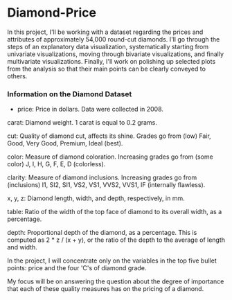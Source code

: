 # Diamond-Price

In this project, I'll be working with a dataset regarding the prices and attributes of approximately 54,000 round-cut diamonds. I'll go through the steps of an explanatory data visualization, systematically starting from univariate visualizations, moving through bivariate visualizations, and finally multivariate visualizations. Finally, I'll work on polishing up selected plots from the analysis so that their main points can be clearly conveyed to others.

### Information on the Diamond Dataset

- price: Price in dollars. Data were collected in 2008.

carat: Diamond weight. 1 carat is equal to 0.2 grams.

cut: Quality of diamond cut, affects its shine. Grades go from (low) Fair, Good, Very Good, Premium, Ideal (best).

color: Measure of diamond coloration. Increasing grades go from (some color) J, I, H, G, F, E, D (colorless).

clarity: Measure of diamond inclusions. Increasing grades go from (inclusions) I1, SI2, SI1, VS2, VS1, VVS2, VVS1, IF (internally flawless).

x, y, z: Diamond length, width, and depth, respectively, in mm.

table: Ratio of the width of the top face of diamond to its overall width, as a percentage.

depth: Proportional depth of the diamond, as a percentage. This is computed as 2 * z / (x + y), or the ratio of the depth to the average of length and width.

In the project, I will concentrate only on the variables in the top five bullet points: price and the four 'C's of diamond grade.

My focus will be on answering the question about the degree of importance that each of these quality measures has on the pricing of a diamond.
